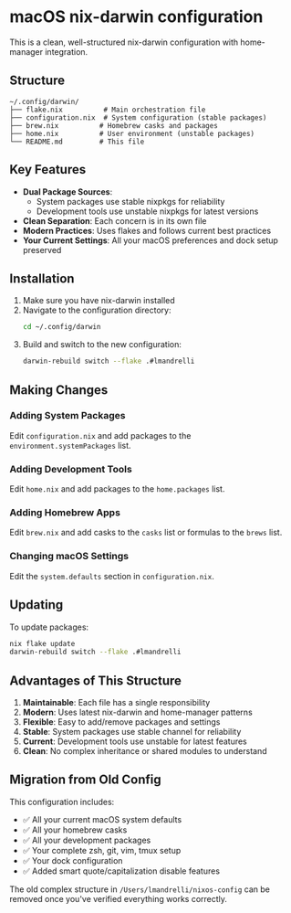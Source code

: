# macOS nix-darwin configuration

This is a clean, well-structured nix-darwin configuration with home-manager integration.

## Structure

```
~/.config/darwin/
├── flake.nix          # Main orchestration file
├── configuration.nix  # System configuration (stable packages)
├── brew.nix          # Homebrew casks and packages
├── home.nix          # User environment (unstable packages)
└── README.md         # This file
```

## Key Features

- **Dual Package Sources**: 
  - System packages use stable nixpkgs for reliability
  - Development tools use unstable nixpkgs for latest versions
- **Clean Separation**: Each concern is in its own file
- **Modern Practices**: Uses flakes and follows current best practices
- **Your Current Settings**: All your macOS preferences and dock setup preserved

## Installation

1. Make sure you have nix-darwin installed
2. Navigate to the configuration directory:
   ```bash
   cd ~/.config/darwin
   ```
3. Build and switch to the new configuration:
   ```bash
   darwin-rebuild switch --flake .#lmandrelli
   ```

## Making Changes

### Adding System Packages
Edit `configuration.nix` and add packages to the `environment.systemPackages` list.

### Adding Development Tools
Edit `home.nix` and add packages to the `home.packages` list.

### Adding Homebrew Apps
Edit `brew.nix` and add casks to the `casks` list or formulas to the `brews` list.

### Changing macOS Settings
Edit the `system.defaults` section in `configuration.nix`.

## Updating

To update packages:
```bash
nix flake update
darwin-rebuild switch --flake .#lmandrelli
```

## Advantages of This Structure

1. **Maintainable**: Each file has a single responsibility
2. **Modern**: Uses latest nix-darwin and home-manager patterns
3. **Flexible**: Easy to add/remove packages and settings
4. **Stable**: System packages use stable channel for reliability
5. **Current**: Development tools use unstable for latest features
6. **Clean**: No complex inheritance or shared modules to understand

## Migration from Old Config

This configuration includes:
- ✅ All your current macOS system defaults
- ✅ All your homebrew casks 
- ✅ All your development packages
- ✅ Your complete zsh, git, vim, tmux setup
- ✅ Your dock configuration
- ✅ Added smart quote/capitalization disable features

The old complex structure in `/Users/lmandrelli/nixos-config` can be removed once you've verified everything works correctly.
